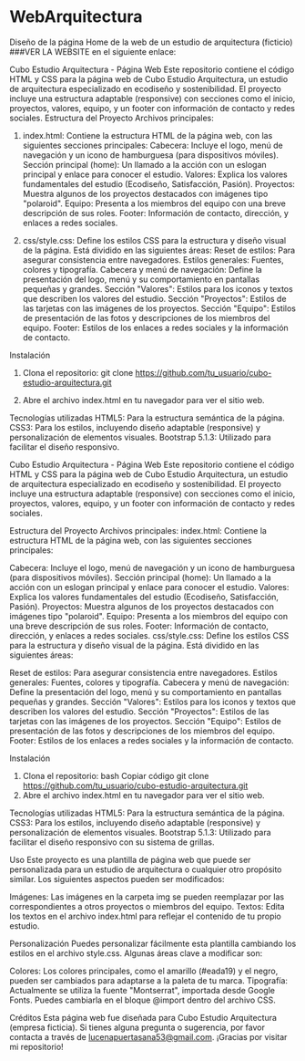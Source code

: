 # WebArquitectura
Diseño de la página Home de la web de un estudio de arquitectura (ficticio)
###VER LA WEBSITE en el siguiente enlace:

Cubo Estudio Arquitectura - Página Web
Este repositorio contiene el código HTML y CSS para la página web de Cubo Estudio Arquitectura, un estudio de arquitectura especializado en ecodiseño y sostenibilidad. El proyecto incluye una estructura adaptable (responsive) con secciones como el inicio, proyectos, valores, equipo, y un footer con información de contacto y redes sociales.
Estructura del Proyecto
Archivos principales:
1. index.html: Contiene la estructura HTML de la página web, con las siguientes secciones principales:
Cabecera: Incluye el logo, menú de navegación y un icono de hamburguesa (para dispositivos móviles).
Sección principal (home): Un llamado a la acción con un eslogan principal y enlace para conocer el estudio.
Valores: Explica los valores fundamentales del estudio (Ecodiseño, Satisfacción, Pasión).
Proyectos: Muestra algunos de los proyectos destacados con imágenes tipo "polaroid".
Equipo: Presenta a los miembros del equipo con una breve descripción de sus roles.
Footer: Información de contacto, dirección, y enlaces a redes sociales.

2. css/style.css: Define los estilos CSS para la estructura y diseño visual de la página. Está dividido en las siguientes áreas:
Reset de estilos: Para asegurar consistencia entre navegadores.
Estilos generales: Fuentes, colores y tipografía.
Cabecera y menú de navegación: Define la presentación del logo, menú y su comportamiento en pantallas pequeñas y grandes.
Sección "Valores": Estilos para los iconos y textos que describen los valores del estudio.
Sección "Proyectos": Estilos de las tarjetas con las imágenes de los proyectos.
Sección "Equipo": Estilos de presentación de las fotos y descripciones de los miembros del equipo.
Footer: Estilos de los enlaces a redes sociales y la información de contacto.

Instalación
1. Clona el repositorio:
   git clone https://github.com/tu_usuario/cubo-estudio-arquitectura.git
   
2. Abre el archivo index.html en tu navegador para ver el sitio web.
   
Tecnologías utilizadas
HTML5: Para la estructura semántica de la página.
CSS3: Para los estilos, incluyendo diseño adaptable (responsive) y personalización de elementos visuales.
Bootstrap 5.1.3: Utilizado para facilitar el diseño responsivo.

Cubo Estudio Arquitectura - Página Web
Este repositorio contiene el código HTML y CSS para la página web de Cubo Estudio Arquitectura, un estudio de arquitectura especializado en ecodiseño y sostenibilidad. El proyecto incluye una estructura adaptable (responsive) con secciones como el inicio, proyectos, valores, equipo, y un footer con información de contacto y redes sociales.

Estructura del Proyecto
Archivos principales:
index.html: Contiene la estructura HTML de la página web, con las siguientes secciones principales:

Cabecera: Incluye el logo, menú de navegación y un icono de hamburguesa (para dispositivos móviles).
Sección principal (home): Un llamado a la acción con un eslogan principal y enlace para conocer el estudio.
Valores: Explica los valores fundamentales del estudio (Ecodiseño, Satisfacción, Pasión).
Proyectos: Muestra algunos de los proyectos destacados con imágenes tipo "polaroid".
Equipo: Presenta a los miembros del equipo con una breve descripción de sus roles.
Footer: Información de contacto, dirección, y enlaces a redes sociales.
css/style.css: Define los estilos CSS para la estructura y diseño visual de la página. Está dividido en las siguientes áreas:

Reset de estilos: Para asegurar consistencia entre navegadores.
Estilos generales: Fuentes, colores y tipografía.
Cabecera y menú de navegación: Define la presentación del logo, menú y su comportamiento en pantallas pequeñas y grandes.
Sección "Valores": Estilos para los iconos y textos que describen los valores del estudio.
Sección "Proyectos": Estilos de las tarjetas con las imágenes de los proyectos.
Sección "Equipo": Estilos de presentación de las fotos y descripciones de los miembros del equipo.
Footer: Estilos de los enlaces a redes sociales y la información de contacto.

Instalación
1. Clona el repositorio:
bash
Copiar código
git clone https://github.com/tu_usuario/cubo-estudio-arquitectura.git
2. Abre el archivo index.html en tu navegador para ver el sitio web.

Tecnologías utilizadas
HTML5: Para la estructura semántica de la página.
CSS3: Para los estilos, incluyendo diseño adaptable (responsive) y personalización de elementos visuales.
Bootstrap 5.1.3: Utilizado para facilitar el diseño responsivo con su sistema de grillas.

Uso
Este proyecto es una plantilla de página web que puede ser personalizada para un estudio de arquitectura o cualquier otro propósito similar. Los siguientes aspectos pueden ser modificados:

Imágenes: Las imágenes en la carpeta img se pueden reemplazar por las correspondientes a otros proyectos o miembros del equipo.
Textos: Edita los textos en el archivo index.html para reflejar el contenido de tu propio estudio.

Personalización
Puedes personalizar fácilmente esta plantilla cambiando los estilos en el archivo style.css. Algunas áreas clave a modificar son:

Colores: Los colores principales, como el amarillo (#eada19) y el negro, pueden ser cambiados para adaptarse a la paleta de tu marca.
Tipografía: Actualmente se utiliza la fuente "Montserrat", importada desde Google Fonts. Puedes cambiarla en el bloque @import dentro del archivo CSS.

Créditos
Esta página web fue diseñada para Cubo Estudio Arquitectura (empresa ficticia). Si tienes alguna pregunta o sugerencia, por favor contacta a través de lucenapuertasana53@gmail.com.
¡Gracias por visitar mi repositorio!



